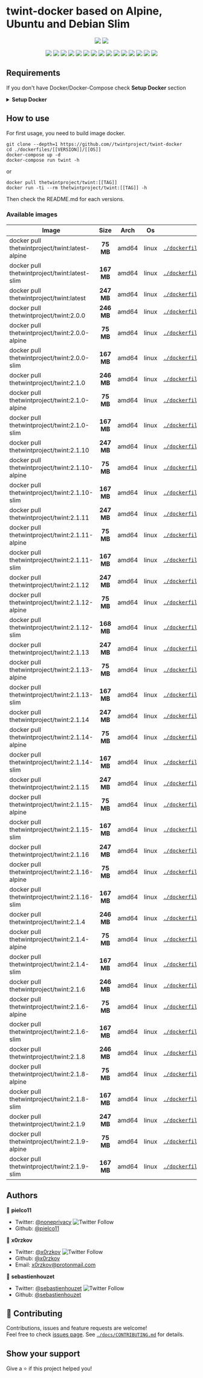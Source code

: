 # twint-docker based on Alpine, Ubuntu and Debian Slim

<p align="center">
    <a href="https://travis-ci.com//twintproject/twint-docker"><img src="https://img.shields.io/travis/com//twintproject/twint-docker.svg" /></a>
    <a href="https://cloud.drone.io//twintproject/twint-docker"><img src="https://cloud.drone.io/api/badges//twintproject/twint-docker/status.svg?ref=refs/heads/master" /></a>
</p>

<p align="center">
    <a href="https://github.com//twintproject/twint-docker" alt="github all releases"><img src="https://img.shields.io/github/downloads//twintproject/twint-docker/total.svg" /></a>
    <a href="https://github.com//twintproject/twint-docker" alt="github latest release"><img src="https://img.shields.io/github/downloads//twintproject/twint-docker/latest/total.svg" /></a>
    <a href="https://github.com//twintproject/twint-docker" alt="github tag"><img src="https://img.shields.io/github/tag//twintproject/twint-docker.svg" /></a>
    <a href="https://github.com//twintproject/twint-docker" alt="github release"><img src="https://img.shields.io/github/release//twintproject/twint-docker.svg" /></a>
    <a href="https://github.com//twintproject/twint-docker" alt="github pre release"><img src="https://img.shields.io/github/release//twintproject/twint-docker/all.svg" /></a>
    <a href="https://github.com//twintproject/twint-docker" alt="github fork"><img src="https://img.shields.io/github/forks//twintproject/twint-docker.svg?style=social&label=Fork" /></a>
    <a href="https://github.com//twintproject/twint-docker" alt="github stars"><img src="https://img.shields.io/github/stars//twintproject/twint-docker.svg?style=social&label=Star" /></a>
    <a href="https://github.com/twintproject/twint-docker" alt="github watchers"><img src="https://img.shields.io/github/watchers//twintproject/twint-docker.svg?style=social&label=Watch" /></a>
    <a href="https://github.com//twintproject/twint-docker" alt="github open issues"><img src="https://img.shields.io/github/issues//twintproject/twint-docker.svg" /></a>
    <a href="https://github.com//twintproject/twint-docker" alt="github closed issues"><img src="https://img.shields.io/github/issues-closed//twintproject/twint-docker.svg" /></a>
    <a href="https://github.com//twintproject/twint-docker" alt="github open pr"><img src="https://img.shields.io/github/issues-pr//twintproject/twint-docker.svg" /></a>
    <a href="https://github.com//twintproject/twint-docker" alt="github closed pr"><img src="https://img.shields.io/github/issues-pr-closed//twintproject/twint-docker.svg" /></a>
    <a href="https://github.com//twintproject/twint-docker" alt="github contributors"><img src="https://img.shields.io/github/contributors//twintproject/twint-docker.svg" /></a>
    <a href="https://github.com//twintproject/twint-docker" alt="github license"><img src="https://img.shields.io/github/license//twintproject/twint-docker.svg" /></a>
    <a href="https://travis-ci.com/twintproject/twint-docker" alt="travis badge"><img src="https://img.shields.io/travis//twintproject/twint-docker.svg" /></a>
</p>

## Requirements
If you don't have Docker/Docker-Compose check **Setup Docker** section

<details>
<summary><b>Setup Docker</b></summary>
<p>

## Docker
macOS: <a href="https://docs.docker.com/docker-for-mac/install/"> https://docs.docker.com/docker-for-mac/install/ </a>

linux: <a href="https://docs.docker.com/install/linux/docker-ce/ubuntu/"> https://docs.docker.com/install/linux/docker-ce/ubuntu/ </a>

## Docker Compose

linux: <a href="https://docs.docker.com/compose/install/"> https://docs.docker.com/compose/install/ </a>
</p>
</details>

## How to use

For first usage, you need to build image docker.

```shell
git clone --depth=1 https://github.com//twintproject/twint-docker
cd ./dockerfiles/[[VERSION]]/[[OS]]
docker-compose up -d
docker-compose run twint -h
```

or 

```
docker pull thetwintproject/twint:[[TAG]]
docker run -ti --rm thetwintproject/twint:[[TAG]] -h
```

Then check the README.md for each versions.

### Available images
| Image   |      Size      |  Arch |  Os |  Link |
|----------|:-------------:|------|------|------|
| docker pull thetwintproject/twint:latest-alpine|**75 MB**|amd64|linux|[`./dockerfiles/latest/alpine`](https://github.com//twintproject/twint-docker/tree/master/dockerfiles/latest/alpine/)|
| docker pull thetwintproject/twint:latest-slim|**167 MB**|amd64|linux|[`./dockerfiles/latest/slim`](https://github.com//twintproject/twint-docker/tree/master/dockerfiles/latest/slim/)|
| docker pull thetwintproject/twint:latest|**247 MB**|amd64|linux|[`./dockerfiles/latest`](https://github.com//twintproject/twint-docker/tree/master/dockerfiles/latest/)|
| docker pull thetwintproject/twint:2.0.0|**246 MB**|amd64|linux|[`./dockerfiles/2.0.0`](https://github.com//twintproject/twint-docker/tree/master/dockerfiles/2.0.0/)|
| docker pull thetwintproject/twint:2.0.0-alpine|**75 MB**|amd64|linux|[`./dockerfiles/2.0.0/alpine`](https://github.com//twintproject/twint-docker/tree/master/dockerfiles/2.0.0/alpine/)|
| docker pull thetwintproject/twint:2.0.0-slim|**167 MB**|amd64|linux|[`./dockerfiles/2.0.0/slim`](https://github.com//twintproject/twint-docker/tree/master/dockerfiles/2.0.0/slim/)|
| docker pull thetwintproject/twint:2.1.0|**246 MB**|amd64|linux|[`./dockerfiles/2.1.0`](https://github.com//twintproject/twint-docker/tree/master/dockerfiles/2.1.0/)|
| docker pull thetwintproject/twint:2.1.0-alpine|**75 MB**|amd64|linux|[`./dockerfiles/2.1.0/alpine`](https://github.com//twintproject/twint-docker/tree/master/dockerfiles/2.1.0/alpine/)|
| docker pull thetwintproject/twint:2.1.0-slim|**167 MB**|amd64|linux|[`./dockerfiles/2.1.0/slim`](https://github.com//twintproject/twint-docker/tree/master/dockerfiles/2.1.0/slim/)|
| docker pull thetwintproject/twint:2.1.10|**247 MB**|amd64|linux|[`./dockerfiles/2.1.10`](https://github.com//twintproject/twint-docker/tree/master/dockerfiles/2.1.10/)|
| docker pull thetwintproject/twint:2.1.10-alpine|**75 MB**|amd64|linux|[`./dockerfiles/2.1.10/alpine`](https://github.com//twintproject/twint-docker/tree/master/dockerfiles/2.1.10/alpine/)|
| docker pull thetwintproject/twint:2.1.10-slim|**167 MB**|amd64|linux|[`./dockerfiles/2.1.10/slim`](https://github.com//twintproject/twint-docker/tree/master/dockerfiles/2.1.10/slim/)|
| docker pull thetwintproject/twint:2.1.11|**247 MB**|amd64|linux|[`./dockerfiles/2.1.11`](https://github.com//twintproject/twint-docker/tree/master/dockerfiles/2.1.11/)|
| docker pull thetwintproject/twint:2.1.11-alpine|**75 MB**|amd64|linux|[`./dockerfiles/2.1.11/alpine`](https://github.com//twintproject/twint-docker/tree/master/dockerfiles/2.1.11/alpine/)|
| docker pull thetwintproject/twint:2.1.11-slim|**167 MB**|amd64|linux|[`./dockerfiles/2.1.11/slim`](https://github.com//twintproject/twint-docker/tree/master/dockerfiles/2.1.11/slim/)|
| docker pull thetwintproject/twint:2.1.12|**247 MB**|amd64|linux|[`./dockerfiles/2.1.12`](https://github.com//twintproject/twint-docker/tree/master/dockerfiles/2.1.12/)|
| docker pull thetwintproject/twint:2.1.12-alpine|**75 MB**|amd64|linux|[`./dockerfiles/2.1.12/alpine`](https://github.com//twintproject/twint-docker/tree/master/dockerfiles/2.1.12/alpine/)|
| docker pull thetwintproject/twint:2.1.12-slim|**168 MB**|amd64|linux|[`./dockerfiles/2.1.12/slim`](https://github.com//twintproject/twint-docker/tree/master/dockerfiles/2.1.12/slim/)|
| docker pull thetwintproject/twint:2.1.13|**247 MB**|amd64|linux|[`./dockerfiles/2.1.13`](https://github.com//twintproject/twint-docker/tree/master/dockerfiles/2.1.13/)|
| docker pull thetwintproject/twint:2.1.13-alpine|**75 MB**|amd64|linux|[`./dockerfiles/2.1.13/alpine`](https://github.com//twintproject/twint-docker/tree/master/dockerfiles/2.1.13/alpine/)|
| docker pull thetwintproject/twint:2.1.13-slim|**167 MB**|amd64|linux|[`./dockerfiles/2.1.13/slim`](https://github.com//twintproject/twint-docker/tree/master/dockerfiles/2.1.13/slim/)|
| docker pull thetwintproject/twint:2.1.14|**247 MB**|amd64|linux|[`./dockerfiles/2.1.14`](https://github.com//twintproject/twint-docker/tree/master/dockerfiles/2.1.14/)|
| docker pull thetwintproject/twint:2.1.14-alpine|**75 MB**|amd64|linux|[`./dockerfiles/2.1.14/alpine`](https://github.com//twintproject/twint-docker/tree/master/dockerfiles/2.1.14/alpine/)|
| docker pull thetwintproject/twint:2.1.14-slim|**167 MB**|amd64|linux|[`./dockerfiles/2.1.14/slim`](https://github.com//twintproject/twint-docker/tree/master/dockerfiles/2.1.14/slim/)|
| docker pull thetwintproject/twint:2.1.15|**247 MB**|amd64|linux|[`./dockerfiles/2.1.15`](https://github.com//twintproject/twint-docker/tree/master/dockerfiles/2.1.15/)|
| docker pull thetwintproject/twint:2.1.15-alpine|**75 MB**|amd64|linux|[`./dockerfiles/2.1.15/alpine`](https://github.com//twintproject/twint-docker/tree/master/dockerfiles/2.1.15/alpine/)|
| docker pull thetwintproject/twint:2.1.15-slim|**167 MB**|amd64|linux|[`./dockerfiles/2.1.15/slim`](https://github.com//twintproject/twint-docker/tree/master/dockerfiles/2.1.15/slim/)|
| docker pull thetwintproject/twint:2.1.16|**247 MB**|amd64|linux|[`./dockerfiles/2.1.16`](https://github.com//twintproject/twint-docker/tree/master/dockerfiles/2.1.16/)|
| docker pull thetwintproject/twint:2.1.16-alpine|**75 MB**|amd64|linux|[`./dockerfiles/2.1.16/alpine`](https://github.com//twintproject/twint-docker/tree/master/dockerfiles/2.1.16/alpine/)|
| docker pull thetwintproject/twint:2.1.16-slim|**167 MB**|amd64|linux|[`./dockerfiles/2.1.16/slim`](https://github.com//twintproject/twint-docker/tree/master/dockerfiles/2.1.16/slim/)|
| docker pull thetwintproject/twint:2.1.4|**246 MB**|amd64|linux|[`./dockerfiles/2.1.4`](https://github.com//twintproject/twint-docker/tree/master/dockerfiles/2.1.4/)|
| docker pull thetwintproject/twint:2.1.4-alpine|**75 MB**|amd64|linux|[`./dockerfiles/2.1.4/alpine`](https://github.com//twintproject/twint-docker/tree/master/dockerfiles/2.1.4/alpine/)|
| docker pull thetwintproject/twint:2.1.4-slim|**167 MB**|amd64|linux|[`./dockerfiles/2.1.4/slim`](https://github.com//twintproject/twint-docker/tree/master/dockerfiles/2.1.4/slim/)|
| docker pull thetwintproject/twint:2.1.6|**246 MB**|amd64|linux|[`./dockerfiles/2.1.6`](https://github.com//twintproject/twint-docker/tree/master/dockerfiles/2.1.6/)|
| docker pull thetwintproject/twint:2.1.6-alpine|**75 MB**|amd64|linux|[`./dockerfiles/2.1.6/alpine`](https://github.com//twintproject/twint-docker/tree/master/dockerfiles/2.1.6/alpine/)|
| docker pull thetwintproject/twint:2.1.6-slim|**167 MB**|amd64|linux|[`./dockerfiles/2.1.6/slim`](https://github.com//twintproject/twint-docker/tree/master/dockerfiles/2.1.6/slim/)|
| docker pull thetwintproject/twint:2.1.8|**246 MB**|amd64|linux|[`./dockerfiles/2.1.8`](https://github.com//twintproject/twint-docker/tree/master/dockerfiles/2.1.8/)|
| docker pull thetwintproject/twint:2.1.8-alpine|**75 MB**|amd64|linux|[`./dockerfiles/2.1.8/alpine`](https://github.com//twintproject/twint-docker/tree/master/dockerfiles/2.1.8/alpine/)|
| docker pull thetwintproject/twint:2.1.8-slim|**167 MB**|amd64|linux|[`./dockerfiles/2.1.8/slim`](https://github.com//twintproject/twint-docker/tree/master/dockerfiles/2.1.8/slim/)|
| docker pull thetwintproject/twint:2.1.9|**247 MB**|amd64|linux|[`./dockerfiles/2.1.9`](https://github.com//twintproject/twint-docker/tree/master/dockerfiles/2.1.9/)|
| docker pull thetwintproject/twint:2.1.9-alpine|**75 MB**|amd64|linux|[`./dockerfiles/2.1.9/alpine`](https://github.com//twintproject/twint-docker/tree/master/dockerfiles/2.1.9/alpine/)|
| docker pull thetwintproject/twint:2.1.9-slim|**167 MB**|amd64|linux|[`./dockerfiles/2.1.9/slim`](https://github.com//twintproject/twint-docker/tree/master/dockerfiles/2.1.9/slim/)|


## Authors

👤 **pielco11**
* Twitter: [@noneprivacy](https://twitter.com/noneprivacy) ![Twitter Follow](https://img.shields.io/twitter/follow/noneprivacy?label=Follow&style=social)
* Github: [@pielco11](https://github.com/pielco11)


👤 **x0rzkov**
* Twitter: [@x0rzkov](https://twitter.com/x0rzkov) ![Twitter Follow](https://img.shields.io/twitter/follow/x0rzkov?label=Follow&style=social)
* Github: [@x0rzkov](https://github.com/x0rzkov)
* Email: x0rzkov@protonmail.com

👤 **sebastienhouzet**
* Twitter: [@sebastienhouzet](https://twitter.com/sebastienhouzet) ![Twitter Follow](https://img.shields.io/twitter/follow/sebastienhouzet?label=Follow&style=social)
* Github: [@sebastienhouzet](https://github.com/sebastienhouzet)



## 🤝 Contributing

Contributions, issues and feature requests are welcome!<br />Feel free to check [issues page](https://github.com//twintproject/twint-docker/issues).
See [`./docs/CONTRIBUTING.md`](https://github.com//twintproject/twint-docker/tree/master/docs/CONTRIBUTING.md) for details.

## Show your support

Give a ⭐️ if this project helped you!

